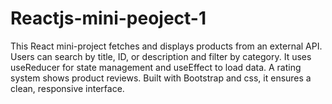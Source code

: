 # Reactjs-mini-peoject-1
This React mini-project fetches and displays products from an external API. Users can search by title, ID, or description and filter by category. It uses useReducer for state management and useEffect to load data. A rating system shows product reviews. Built with Bootstrap and css, it ensures a clean, responsive interface.

